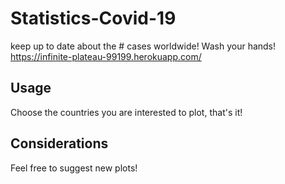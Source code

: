 # Statistics-Covid-19

keep up to date about the # cases worldwide!
Wash your hands!
https://infinite-plateau-99199.herokuapp.com/

## Usage

Choose the countries you are interested to plot, that's it!

## Considerations

Feel free to suggest new plots!
